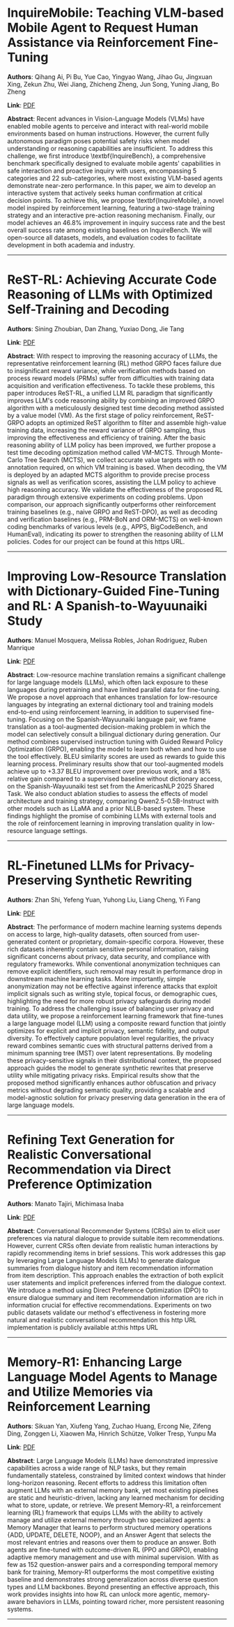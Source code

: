 # InquireMobile: Teaching VLM-based Mobile Agent to Request Human Assistance via Reinforcement Fine-Tuning 

**Authors**: Qihang Ai, Pi Bu, Yue Cao, Yingyao Wang, Jihao Gu, Jingxuan Xing, Zekun Zhu, Wei Jiang, Zhicheng Zheng, Jun Song, Yuning Jiang, Bo Zheng  

**Link**: [PDF](https://arxiv.org/pdf/2508.19679)  

**Abstract**: Recent advances in Vision-Language Models (VLMs) have enabled mobile agents to perceive and interact with real-world mobile environments based on human instructions. However, the current fully autonomous paradigm poses potential safety risks when model understanding or reasoning capabilities are insufficient. To address this challenge, we first introduce \textbf{InquireBench}, a comprehensive benchmark specifically designed to evaluate mobile agents' capabilities in safe interaction and proactive inquiry with users, encompassing 5 categories and 22 sub-categories, where most existing VLM-based agents demonstrate near-zero performance. In this paper, we aim to develop an interactive system that actively seeks human confirmation at critical decision points. To achieve this, we propose \textbf{InquireMobile}, a novel model inspired by reinforcement learning, featuring a two-stage training strategy and an interactive pre-action reasoning mechanism. Finally, our model achieves an 46.8% improvement in inquiry success rate and the best overall success rate among existing baselines on InquireBench. We will open-source all datasets, models, and evaluation codes to facilitate development in both academia and industry. 

---
# ReST-RL: Achieving Accurate Code Reasoning of LLMs with Optimized Self-Training and Decoding 

**Authors**: Sining Zhoubian, Dan Zhang, Yuxiao Dong, Jie Tang  

**Link**: [PDF](https://arxiv.org/pdf/2508.19576)  

**Abstract**: With respect to improving the reasoning accuracy of LLMs, the representative reinforcement learning (RL) method GRPO faces failure due to insignificant reward variance, while verification methods based on process reward models (PRMs) suffer from difficulties with training data acquisition and verification effectiveness. To tackle these problems, this paper introduces ReST-RL, a unified LLM RL paradigm that significantly improves LLM's code reasoning ability by combining an improved GRPO algorithm with a meticulously designed test time decoding method assisted by a value model (VM). As the first stage of policy reinforcement, ReST-GRPO adopts an optimized ReST algorithm to filter and assemble high-value training data, increasing the reward variance of GRPO sampling, thus improving the effectiveness and efficiency of training. After the basic reasoning ability of LLM policy has been improved, we further propose a test time decoding optimization method called VM-MCTS. Through Monte-Carlo Tree Search (MCTS), we collect accurate value targets with no annotation required, on which VM training is based. When decoding, the VM is deployed by an adapted MCTS algorithm to provide precise process signals as well as verification scores, assisting the LLM policy to achieve high reasoning accuracy. We validate the effectiveness of the proposed RL paradigm through extensive experiments on coding problems. Upon comparison, our approach significantly outperforms other reinforcement training baselines (e.g., naive GRPO and ReST-DPO), as well as decoding and verification baselines (e.g., PRM-BoN and ORM-MCTS) on well-known coding benchmarks of various levels (e.g., APPS, BigCodeBench, and HumanEval), indicating its power to strengthen the reasoning ability of LLM policies. Codes for our project can be found at this https URL. 

---
# Improving Low-Resource Translation with Dictionary-Guided Fine-Tuning and RL: A Spanish-to-Wayuunaiki Study 

**Authors**: Manuel Mosquera, Melissa Robles, Johan Rodriguez, Ruben Manrique  

**Link**: [PDF](https://arxiv.org/pdf/2508.19481)  

**Abstract**: Low-resource machine translation remains a significant challenge for large language models (LLMs), which often lack exposure to these languages during pretraining and have limited parallel data for fine-tuning. We propose a novel approach that enhances translation for low-resource languages by integrating an external dictionary tool and training models end-to-end using reinforcement learning, in addition to supervised fine-tuning. Focusing on the Spanish-Wayuunaiki language pair, we frame translation as a tool-augmented decision-making problem in which the model can selectively consult a bilingual dictionary during generation. Our method combines supervised instruction tuning with Guided Reward Policy Optimization (GRPO), enabling the model to learn both when and how to use the tool effectively. BLEU similarity scores are used as rewards to guide this learning process. Preliminary results show that our tool-augmented models achieve up to +3.37 BLEU improvement over previous work, and a 18% relative gain compared to a supervised baseline without dictionary access, on the Spanish-Wayuunaiki test set from the AmericasNLP 2025 Shared Task. We also conduct ablation studies to assess the effects of model architecture and training strategy, comparing Qwen2.5-0.5B-Instruct with other models such as LLaMA and a prior NLLB-based system. These findings highlight the promise of combining LLMs with external tools and the role of reinforcement learning in improving translation quality in low-resource language settings. 

---
# RL-Finetuned LLMs for Privacy-Preserving Synthetic Rewriting 

**Authors**: Zhan Shi, Yefeng Yuan, Yuhong Liu, Liang Cheng, Yi Fang  

**Link**: [PDF](https://arxiv.org/pdf/2508.19286)  

**Abstract**: The performance of modern machine learning systems depends on access to large, high-quality datasets, often sourced from user-generated content or proprietary, domain-specific corpora. However, these rich datasets inherently contain sensitive personal information, raising significant concerns about privacy, data security, and compliance with regulatory frameworks. While conventional anonymization techniques can remove explicit identifiers, such removal may result in performance drop in downstream machine learning tasks. More importantly, simple anonymization may not be effective against inference attacks that exploit implicit signals such as writing style, topical focus, or demographic cues, highlighting the need for more robust privacy safeguards during model training. To address the challenging issue of balancing user privacy and data utility, we propose a reinforcement learning framework that fine-tunes a large language model (LLM) using a composite reward function that jointly optimizes for explicit and implicit privacy, semantic fidelity, and output diversity. To effectively capture population level regularities, the privacy reward combines semantic cues with structural patterns derived from a minimum spanning tree (MST) over latent representations. By modeling these privacy-sensitive signals in their distributional context, the proposed approach guides the model to generate synthetic rewrites that preserve utility while mitigating privacy risks. Empirical results show that the proposed method significantly enhances author obfuscation and privacy metrics without degrading semantic quality, providing a scalable and model-agnostic solution for privacy preserving data generation in the era of large language models. 

---
# Refining Text Generation for Realistic Conversational Recommendation via Direct Preference Optimization 

**Authors**: Manato Tajiri, Michimasa Inaba  

**Link**: [PDF](https://arxiv.org/pdf/2508.19918)  

**Abstract**: Conversational Recommender Systems (CRSs) aim to elicit user preferences via natural dialogue to provide suitable item recommendations. However, current CRSs often deviate from realistic human interactions by rapidly recommending items in brief sessions. This work addresses this gap by leveraging Large Language Models (LLMs) to generate dialogue summaries from dialogue history and item recommendation information from item description. This approach enables the extraction of both explicit user statements and implicit preferences inferred from the dialogue context. We introduce a method using Direct Preference Optimization (DPO) to ensure dialogue summary and item recommendation information are rich in information crucial for effective recommendations. Experiments on two public datasets validate our method's effectiveness in fostering more natural and realistic conversational recommendation this http URL implementation is publicly available at:this https URL 

---
# Memory-R1: Enhancing Large Language Model Agents to Manage and Utilize Memories via Reinforcement Learning 

**Authors**: Sikuan Yan, Xiufeng Yang, Zuchao Huang, Ercong Nie, Zifeng Ding, Zonggen Li, Xiaowen Ma, Hinrich Schütze, Volker Tresp, Yunpu Ma  

**Link**: [PDF](https://arxiv.org/pdf/2508.19828)  

**Abstract**: Large Language Models (LLMs) have demonstrated impressive capabilities across a wide range of NLP tasks, but they remain fundamentally stateless, constrained by limited context windows that hinder long-horizon reasoning. Recent efforts to address this limitation often augment LLMs with an external memory bank, yet most existing pipelines are static and heuristic-driven, lacking any learned mechanism for deciding what to store, update, or retrieve. We present Memory-R1, a reinforcement learning (RL) framework that equips LLMs with the ability to actively manage and utilize external memory through two specialized agents: a Memory Manager that learns to perform structured memory operations {ADD, UPDATE, DELETE, NOOP}, and an Answer Agent that selects the most relevant entries and reasons over them to produce an answer. Both agents are fine-tuned with outcome-driven RL (PPO and GRPO), enabling adaptive memory management and use with minimal supervision. With as few as 152 question-answer pairs and a corresponding temporal memory bank for training, Memory-R1 outperforms the most competitive existing baseline and demonstrates strong generalization across diverse question types and LLM backbones. Beyond presenting an effective approach, this work provides insights into how RL can unlock more agentic, memory-aware behaviors in LLMs, pointing toward richer, more persistent reasoning systems. 

---
